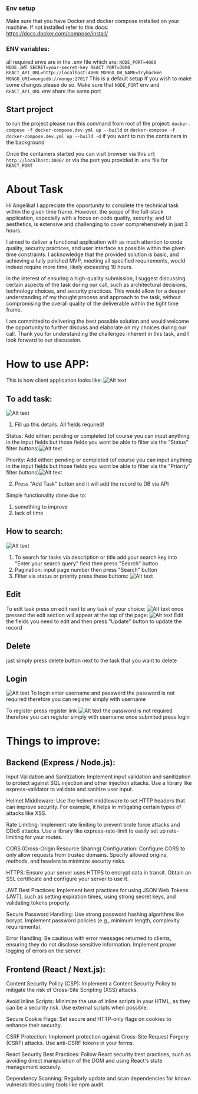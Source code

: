 ### Env setup

Make sure that you have Docker and docker compose installed on your machine.
If not installed refer to this docs:
https://docs.docker.com/compose/install/

### ENV variables:

all required envs are in the .env file which are:
`NODE_PORT=4000
NODE_JWT_SECRET=your-secret-key
REACT_PORT=3000
REACT_API_URL=http://localhost:4000
MONGO_DB_NAME=tryhackme
MONGO_URI=mongodb://mongo:27017`
This is a default setup
If you wish to make some changes please do so.
Make sure that `NODE_PORT` env and `REACT_API_URL` env share the same port

## Start project

to run the project please run this command from root of the project:
`docker-compose -f docker-compose.dev.yml up --build` or `docker-compose -f docker-compose.dev.yml up --build -d` if you want to run the containers in the background

Once the containers started you can visit browser via this url: `http://localhost:3000/` or via the port you provided in .env file for `REACT_PORT`

# About Task

Hi Angelika!
I appreciate the opportunity to complete the technical task within the given time frame. However, the scope of the full-stack application, especially with a focus on code quality, security, and UI aesthetics, is extensive and challenging to cover comprehensively in just 3 hours.

I aimed to deliver a functional application with as much attention to code quality, security practices, and user interface as possible within the given time constraints. I acknowledge that the provided solution is basic, and achieving a fully polished MVP, meeting all specified requirements, would indeed require more time, likely exceeding 10 hours.

In the interest of ensuring a high-quality submission, I suggest discussing certain aspects of the task during our call, such as architectural decisions, technology choices, and security practices. This would allow for a deeper understanding of my thought process and approach to the task, without compromising the overall quality of the deliverable within the tight time frame.

I am committed to delivering the best possible solution and would welcome the opportunity to further discuss and elaborate on my choices during our call. Thank you for understanding the challenges inherent in this task, and I look forward to our discussion.

# How to use APP:

This is how client application looks like:
![Alt text](image.png)

## To add task:

![Alt text](image-1.png)

1. Fill up this details. All fields required!

Status:
Add either: pending or completed (of course you can input anything in the input fields but those fields you wont be able to filter via the "Status" filter buttons)![Alt text](image-2.png)

Priority:
Add either: pending or completed (of course you can input anything in the input fields but those fields you wont be able to filter via the "Priority" filter buttons)![Alt text](image-3.png)

2. Press "Add Task" button and it will add the record to DB via API

Simple functionality done due to:

1. something to improve
2. lack of time

## How to search:

![Alt text](image-4.png)

1. To search for tasks via description or title add your search key into "Enter your search query" field then press "Search" button
2. Pagination: input page number then press "Search" button
3. Filter via status or priority press these buttons:
   ![Alt text](image-5.png)

## Edit

To edit task press on edit next to any task of your choice:
![Alt text](image-6.png)
once pressed the edit section will appear at the top of the page:
![Alt text](image-7.png)
Edit the fields you need to edit and then press "Update" button to update the record

## Delete

just simply press delete button next to the task that you want to delete

## Login

![Alt text](image-8.png)
To login enter username and password
the password is not required therefore you can register simply with username

To register press register link
![Alt text](image-9.png)
the password is not required therefore you can register simply with username once submited press login

# Things to improve:

## Backend (Express / Node.js):

Input Validation and Sanitization:
Implement input validation and sanitization to protect against SQL injection and other injection attacks.
Use a library like express-validator to validate and sanitize user input.

Helmet Middleware:
Use the helmet middleware to set HTTP headers that can improve security. For example, it helps in mitigating certain types of attacks like XSS.

Rate Limiting:
Implement rate limiting to prevent brute force attacks and DDoS attacks.
Use a library like express-rate-limit to easily set up rate-limiting for your routes.

CORS (Cross-Origin Resource Sharing) Configuration:
Configure CORS to only allow requests from trusted domains.
Specify allowed origins, methods, and headers to minimize security risks.

HTTPS:
Ensure your server uses HTTPS to encrypt data in transit.
Obtain an SSL certificate and configure your server to use it.

JWT Best Practices:
Implement best practices for using JSON Web Tokens (JWT), such as setting expiration times, using strong secret keys, and validating tokens properly.

Secure Password Handling:
Use strong password hashing algorithms like bcrypt.
Implement password policies (e.g., minimum length, complexity requirements).

Error Handling:
Be cautious with error messages returned to clients, ensuring they do not disclose sensitive information.
Implement proper logging of errors on the server.

## Frontend (React / Next.js):

Content Security Policy (CSP):
Implement a Content Security Policy to mitigate the risk of Cross-Site Scripting (XSS) attacks.

Avoid Inline Scripts:
Minimize the use of inline scripts in your HTML, as they can be a security risk. Use external scripts when possible.

Secure Cookie Flags:
Set secure and HTTP-only flags on cookies to enhance their security.

CSRF Protection:
Implement protection against Cross-Site Request Forgery (CSRF) attacks.
Use anti-CSRF tokens in your forms.

React Security Best Practices:
Follow React security best practices, such as avoiding direct manipulation of the DOM and using React's state management securely.

Dependency Scanning:
Regularly update and scan dependencies for known vulnerabilities using tools like npm audit.

